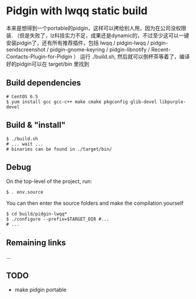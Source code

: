 Pidgin with lwqq static build 
===================

本来是想得到一个portable的pidgin，这样可以拷给别人用，因为在公司没权限装.
（但是失败了，lz科技实力不足，成果还是dynamic的，不过至少这可以一键安装pidgin了，还有所有推荐插件，包括 lwqq / pidgin-lwqq / pidgin-sendscreenshot / pidgin-gnome-keyring / pidgin-libnotify / Recent-Contacts-Plugin-for-Pidgin ）
运行 ./build.sh, 然后就可以倒杯茶等着了，编译好的pidgin可以在 target/bin 里找到

Build dependencies
------------------

    # CentOS 6.5
    $ yum install gcc gcc-c++ make cmake pkgconfig glib-devel libpurple-devel

Build & "install"
-----------------

    $ ./build.sh
    # ... wait ...
    # binaries can be found in ./target/bin/


Debug
-----

On the top-level of the project, run:

	$ . env.source
	
You can then enter the source folders and make the compilation yourself

	$ cd build/pidgin-lwqq*
	$ ./configure --prefix=$TARGET_DIR #...
	# ...

Remaining links
---------------

...

TODO
----

 * make pidgin portable
 
